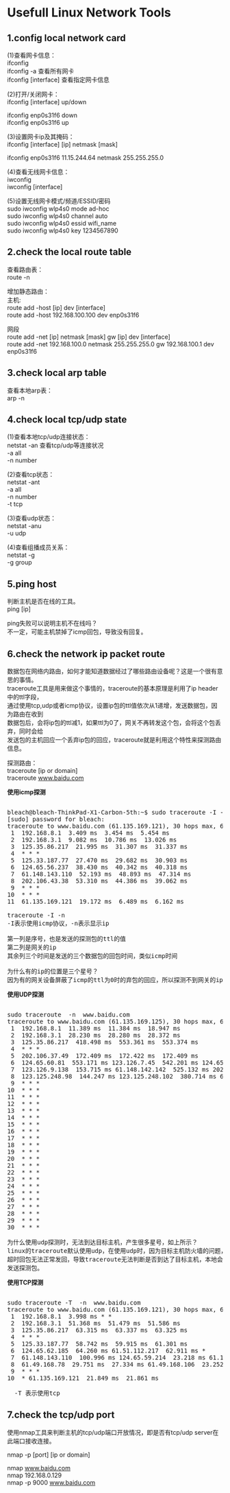# Usefull Linux Network Tools      
    
    
## 1.config local network card    
(1)查看网卡信息：    
ifconfig    
ifconfig	-a  查看所有网卡    
ifconfig	[interface]  查看指定网卡信息    
    
(2)打开/关闭网卡：    
ifconfig [interface]  up/down     
    
ifconfig enp0s31f6 down       
ifconfig enp0s31f6 up      
    
(3)设置网卡ip及其掩码：    
ifconfig [interface] [ip] netmask [mask]      
    
ifconfig enp0s31f6 11.15.244.64 netmask 255.255.255.0       
      
(4)查看无线网卡信息：    
iwconfig    
iwconfig  [interface]          
        
(5)设置无线网卡模式/频道/ESSID/密码    
sudo  iwconfig  wlp4s0  mode  ad-hoc          
sudo  iwconfig  wlp4s0  channel  auto          
sudo  iwconfig  wlp4s0  essid  wifi_name           
sudo  iwconfig  wlp4s0  key  1234567890          
      
    
## 2.check the local route table    
查看路由表：    
route -n      
    
增加静态路由：    
主机:    
route add -host [ip] dev [interface]      
route add -host 192.168.100.100 dev enp0s31f6       
    
网段    
route add -net [ip] netmask [mask] gw [ip] dev [interface]      
route add -net  192.168.100.0 netmask 255.255.255.0 gw 192.168.100.1 dev enp0s31f6      
      
      
## 3.check local arp table    
查看本地arp表：    
arp -n      
      
    
## 4.check local tcp/udp state    
(1)查看本地tcp/udp连接状态：    
netstat -an  查看tcp/udp等连接状况     
-a all     
-n number    
    
(2)查看tcp状态：    
netstat	-ant     
-a all     
-n number    
-t tcp    
    
(3)查看udp状态：    
netstat	-anu     
-u udp    
    
(4)查看组播成员关系：    
netstat -g       
-g group    
    
    
## 5.ping host   
判断主机是否在线的工具。  
ping [ip]  
  
ping失败可以说明主机不在线吗？  
不一定，可能主机禁掉了icmp回包，导致没有回复。  
  
## 6.check the network ip packet route   
数据包在网络内路由，如何才能知道数据经过了哪些路由设备呢？这是一个很有意思的事情。        
traceroute工具是用来做这个事情的，traceroute的基本原理是利用了ip header中的ttl字段，      
通过使用tcp,udp或者icmp协议，设置ip包的ttl值依次从1递增，发送数据包，因为路由在收到      
数据包后，会将ip包的ttl减1，如果ttl为0了，网关不再转发这个包，会将这个包丢弃，同时会给      
发送包的主机回应一个丢弃ip包的回应，traceroute就是利用这个特性来探测路由信息。      
  
探测路由：  
traceroute [ip or domain]      
traceroute  www.baidu.com      
      
**使用icmp探测**      
<pre>  
bleach@bleach-ThinkPad-X1-Carbon-5th:~$ sudo traceroute -I -n  www.baidu.com      
[sudo] password for bleach:       
traceroute to www.baidu.com (61.135.169.121), 30 hops max, 60 byte packets      
 1  192.168.8.1  3.409 ms  3.454 ms  5.454 ms      
 2  192.168.3.1  9.082 ms  10.786 ms  13.026 ms      
 3  125.35.86.217  21.995 ms  31.307 ms  31.337 ms      
 4  * * *      
 5  125.33.187.77  27.470 ms  29.682 ms  30.903 ms      
 6  124.65.56.237  38.430 ms  40.342 ms  40.318 ms      
 7  61.148.143.110  52.193 ms  48.893 ms  47.314 ms      
 8  202.106.43.38  53.310 ms  44.386 ms  39.062 ms      
 9  * * *      
10  * * *      
11  61.135.169.121  19.172 ms  6.489 ms  6.162 ms      
       
traceroute -I -n      
-I表示使用icmp协议，-n表示显示ip       
     
第一列是序号，也是发送的探测包的ttl的值      
第二列是网关的ip       
其余列三个时间是发送的三个数据包的回包时间，类似icmp时间      
      
为什么有的ip的位置是三个星号？      
因为有的网关设备屏蔽了icmp的ttl为0时的弃包的回应，所以探测不到网关的ip      
</pre>  
     
     
**使用UDP探测**      
<pre>  
sudo traceroute  -n  www.baidu.com      
traceroute to www.baidu.com (61.135.169.125), 30 hops max, 60 byte packets      
 1  192.168.8.1  11.389 ms  11.384 ms  18.947 ms      
 2  192.168.3.1  28.230 ms  28.280 ms  28.372 ms      
 3  125.35.86.217  418.498 ms  553.361 ms  553.374 ms      
 4  * * *      
 5  202.106.37.49  172.409 ms  172.422 ms  172.409 ms      
 6  124.65.60.81  553.171 ms 123.126.7.45  542.201 ms 124.65.57.85  542.109 ms      
 7  123.126.9.138  153.715 ms 61.148.142.142  525.132 ms 202.106.227.10  524.984 ms      
 8  123.125.248.98  144.247 ms 123.125.248.102  380.714 ms 61.49.168.110  380.630 ms      
 9  * * *      
10  * * *      
11  * * *      
12  * * *      
13  * * *      
14  * * *      
15  * * *      
16  * * *      
17  * * *      
18  * * *      
19  * * *      
20  * * *      
21  * * *      
22  * * *      
23  * * *      
24  * * *      
25  * * *      
26  * * *      
27  * * *      
28  * * *      
29  * * *      
30  * * *      
     
为什么使用udp探测时，无法到达目标主机，产生很多星号，如上所示？      
linux的traceroute默认使用udp，在使用udp时，因为目标主机防火墙的问题，目标主机的      
超时回包无法正常发回，导致traceroute无法判断是否到达了目标主机，本地会一直增加ttl值      
发送探测包。      
</pre>  
     
**使用TCP探测**      
<pre>  
sudo traceroute -T  -n  www.baidu.com      
traceroute to www.baidu.com (61.135.169.121), 30 hops max, 60 byte packets      
 1  192.168.8.1  3.998 ms * *      
 2  192.168.3.1  51.368 ms  51.479 ms  51.586 ms      
 3  125.35.86.217  63.315 ms  63.337 ms  63.325 ms      
 4  * * *      
 5  125.33.187.77  58.742 ms  59.915 ms  61.301 ms      
 6  124.65.62.185  64.260 ms 61.51.112.217  62.911 ms *      
 7  61.148.143.110  100.996 ms 124.65.59.214  23.218 ms 61.148.143.110  64.637 ms      
 8  61.49.168.78  29.751 ms  27.334 ms 61.49.168.106  23.252 ms      
 9  * * *      
10  * 61.135.169.121  21.849 ms  21.861 ms      
     
  -T 表示使用tcp      
</pre>    
  
## 7.check the tcp/udp port  
使用nmap工具来判断主机的tcp/udp端口开放情况，即是否有tcp/udp server在此端口接收连接。  
  
nmap -p [port] [ip or domain]  
  
nmap  www.baidu.com  
nmap  192.168.0.129  
nmap  -p  9000 www.baidu.com   
